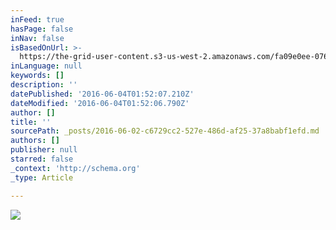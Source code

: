 ```yaml
---
inFeed: true
hasPage: false
inNav: false
isBasedOnUrl: >-
  https://the-grid-user-content.s3-us-west-2.amazonaws.com/fa09e0ee-0761-48ff-a84b-10adfbf40d16.jpg
inLanguage: null
keywords: []
description: ''
datePublished: '2016-06-04T01:52:07.210Z'
dateModified: '2016-06-04T01:52:06.790Z'
author: []
title: ''
sourcePath: _posts/2016-06-02-c6729cc2-527e-486d-af25-37a8babf1efd.md
authors: []
publisher: null
starred: false
_context: 'http://schema.org'
_type: Article

---
```

![](https://the-grid-user-content.s3-us-west-2.amazonaws.com/fa09e0ee-0761-48ff-a84b-10adfbf40d16.jpg)